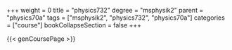 +++
weight = 0
title = "physics732"
degree = "msphysik2"
parent = "physics70a"
tags = ["msphysik2", "physics732", "physics70a"]
categories = ["course"]
bookCollapseSection = false
+++

{{< genCoursePage >}}
